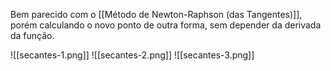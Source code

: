
Bem parecido com o [[Método de Newton-Raphson (das Tangentes)]], porém calculando o novo ponto de outra forma, sem depender da derivada da função.


![[secantes-1.png]]
![[secantes-2.png]]
![[secantes-3.png]]

